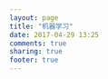 ```yaml
---
layout: page
title: "机器学习"
date: 2017-04-29 13:25
comments: true
sharing: true
footer: true
---
```


